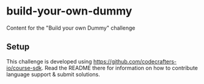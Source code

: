 # build-your-own-dummy

Content for the "Build your own Dummy" challenge

## Setup

This challenge is developed using https://github.com/codecrafters-io/course-sdk. Read the README there for information
on how to contribute language support & submit solutions.